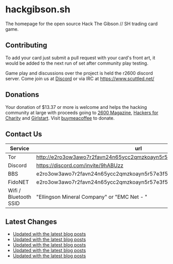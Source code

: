 # hackgibson.sh
The homepage for the open source Hack The Gibson // SH trading card game.


## Contributing

To add your card just submit a pull request with your card's front art, it would be added to the next run of set after community play testing.

Game play and discussions over the project is held the r2600 discord server. Come join us at [Discord](https://discord.com/invite/9hABUzz) or via IRC at https://www.scuttled.net/


## Donations

Your donation of $13.37 or more is welcome and helps the hacking community at large with proceeds going to [2600 Magazine](https://2600.com/), [Hackers for Charity](https://hackersforcharity.org) and [Girlstart](https://girlstart.org).  Visit [buymeacoffee](https://www.buymeacoffee.com/hackgibson.sh) to donate.


## Contact Us

Service | url
-|-
Tor | http://e2ro3ow3awo7r2favn24n65ycc2qmzkoayn5r57e3f56nvjwdcgg32ad.onion
Discord | https://discord.com/invite/9hABUzz
BBS | e2ro3ow3awo7r2favn24n65ycc2qmzkoayn5r57e3f56nvjwdcgg32ad.onion:23
FidoNET | e2ro3ow3awo7r2favn24n65ycc2qmzkoayn5r57e3f56nvjwdcgg32ad.onion:24554
Wifi / Bluetooth SSID | "Ellingson Mineral Company" or "EMC Net - <fidonet address>"

## Latest Changes
<!-- BLOG-POST-LIST:START -->
- [Updated with the latest blog posts](https://github.com/DFW2600/hackgibson.sh/commit/d5d5440979c55915eee24b2f7501ae8c356fc349)
- [Updated with the latest blog posts](https://github.com/DFW2600/hackgibson.sh/commit/26cfa3283225e48bccacad0aca1203cd995bebb6)
- [Updated with the latest blog posts](https://github.com/DFW2600/hackgibson.sh/commit/a0742c44f83944678855d754b6f13a31777c4728)
- [Updated with the latest blog posts](https://github.com/DFW2600/hackgibson.sh/commit/fa86d5bf1a9d48e3076b2c77540913921d4e47b0)
- [Updated with the latest blog posts](https://github.com/DFW2600/hackgibson.sh/commit/a2a03a6e7e07575388196636ee1d9083d6d2714f)
<!-- BLOG-POST-LIST:END -->
